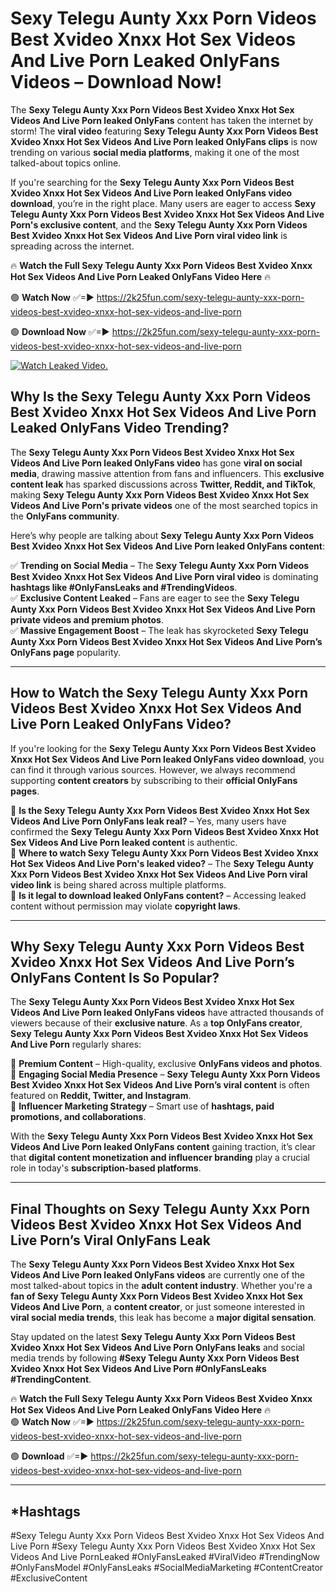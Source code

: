 # Sexy Telegu Aunty Xxx Porn Videos Best Xvideo Xnxx Hot Sex Videos And Live Porn Leaked OnlyFans Videos – Download Now!

The **Sexy Telegu Aunty Xxx Porn Videos Best Xvideo Xnxx Hot Sex Videos And Live Porn leaked OnlyFans** content has taken the internet by storm! The **viral video** featuring **Sexy Telegu Aunty Xxx Porn Videos Best Xvideo Xnxx Hot Sex Videos And Live Porn leaked OnlyFans clips** is now trending on various **social media platforms**, making it one of the most talked-about topics online.  

If you're searching for the **Sexy Telegu Aunty Xxx Porn Videos Best Xvideo Xnxx Hot Sex Videos And Live Porn leaked OnlyFans video download**, you’re in the right place. Many users are eager to access **Sexy Telegu Aunty Xxx Porn Videos Best Xvideo Xnxx Hot Sex Videos And Live Porn's exclusive content**, and the **Sexy Telegu Aunty Xxx Porn Videos Best Xvideo Xnxx Hot Sex Videos And Live Porn viral video link** is spreading across the internet.  

🔥 **Watch the Full Sexy Telegu Aunty Xxx Porn Videos Best Xvideo Xnxx Hot Sex Videos And Live Porn Leaked OnlyFans Video Here** 🔥  

🟢 **Watch Now** ✅=► https://2k25fun.com/sexy-telegu-aunty-xxx-porn-videos-best-xvideo-xnxx-hot-sex-videos-and-live-porn

🟢 **Download Now** ✅=► https://2k25fun.com/sexy-telegu-aunty-xxx-porn-videos-best-xvideo-xnxx-hot-sex-videos-and-live-porn

[![Watch Leaked Video.](https://miro.medium.com/v2/resize:fit:828/format:webp/1*cilzJN44JGOrTw9NJCrNHA.gif "Watch Leaked Video")](https://2k25fun.com/sexy-telegu-aunty-xxx-porn-videos-best-xvideo-xnxx-hot-sex-videos-and-live-porn)

## **Why Is the Sexy Telegu Aunty Xxx Porn Videos Best Xvideo Xnxx Hot Sex Videos And Live Porn Leaked OnlyFans Video Trending?**  

The **Sexy Telegu Aunty Xxx Porn Videos Best Xvideo Xnxx Hot Sex Videos And Live Porn leaked OnlyFans video** has gone **viral on social media**, drawing massive attention from fans and influencers. This **exclusive content leak** has sparked discussions across **Twitter, Reddit, and TikTok**, making **Sexy Telegu Aunty Xxx Porn Videos Best Xvideo Xnxx Hot Sex Videos And Live Porn's private videos** one of the most searched topics in the **OnlyFans community**.  

Here’s why people are talking about **Sexy Telegu Aunty Xxx Porn Videos Best Xvideo Xnxx Hot Sex Videos And Live Porn leaked OnlyFans content**:  

✅ **Trending on Social Media** – The **Sexy Telegu Aunty Xxx Porn Videos Best Xvideo Xnxx Hot Sex Videos And Live Porn viral video** is dominating **hashtags like #OnlyFansLeaks and #TrendingVideos**.  
✅ **Exclusive Content Leaked** – Fans are eager to see the **Sexy Telegu Aunty Xxx Porn Videos Best Xvideo Xnxx Hot Sex Videos And Live Porn private videos and premium photos**.  
✅ **Massive Engagement Boost** – The leak has skyrocketed **Sexy Telegu Aunty Xxx Porn Videos Best Xvideo Xnxx Hot Sex Videos And Live Porn’s OnlyFans page** popularity.  

---

## **How to Watch the Sexy Telegu Aunty Xxx Porn Videos Best Xvideo Xnxx Hot Sex Videos And Live Porn Leaked OnlyFans Video?**  

If you're looking for the **Sexy Telegu Aunty Xxx Porn Videos Best Xvideo Xnxx Hot Sex Videos And Live Porn leaked OnlyFans video download**, you can find it through various sources. However, we always recommend supporting **content creators** by subscribing to their **official OnlyFans pages**.  

🔹 **Is the Sexy Telegu Aunty Xxx Porn Videos Best Xvideo Xnxx Hot Sex Videos And Live Porn OnlyFans leak real?** – Yes, many users have confirmed the **Sexy Telegu Aunty Xxx Porn Videos Best Xvideo Xnxx Hot Sex Videos And Live Porn leaked content** is authentic.  
🔹 **Where to watch Sexy Telegu Aunty Xxx Porn Videos Best Xvideo Xnxx Hot Sex Videos And Live Porn's leaked video?** – The **Sexy Telegu Aunty Xxx Porn Videos Best Xvideo Xnxx Hot Sex Videos And Live Porn viral video link** is being shared across multiple platforms.  
🔹 **Is it legal to download leaked OnlyFans content?** – Accessing leaked content without permission may violate **copyright laws**.  

---

## **Why Sexy Telegu Aunty Xxx Porn Videos Best Xvideo Xnxx Hot Sex Videos And Live Porn’s OnlyFans Content Is So Popular?**  

The **Sexy Telegu Aunty Xxx Porn Videos Best Xvideo Xnxx Hot Sex Videos And Live Porn leaked OnlyFans videos** have attracted thousands of viewers because of their **exclusive nature**. As a **top OnlyFans creator**, **Sexy Telegu Aunty Xxx Porn Videos Best Xvideo Xnxx Hot Sex Videos And Live Porn** regularly shares:  

📌 **Premium Content** – High-quality, exclusive **OnlyFans videos and photos**.  
📌 **Engaging Social Media Presence** – **Sexy Telegu Aunty Xxx Porn Videos Best Xvideo Xnxx Hot Sex Videos And Live Porn’s viral content** is often featured on **Reddit, Twitter, and Instagram**.  
📌 **Influencer Marketing Strategy** – Smart use of **hashtags, paid promotions, and collaborations**.  

With the **Sexy Telegu Aunty Xxx Porn Videos Best Xvideo Xnxx Hot Sex Videos And Live Porn leaked OnlyFans content** gaining traction, it’s clear that **digital content monetization and influencer branding** play a crucial role in today's **subscription-based platforms**.  

---

## **Final Thoughts on Sexy Telegu Aunty Xxx Porn Videos Best Xvideo Xnxx Hot Sex Videos And Live Porn’s Viral OnlyFans Leak**  

The **Sexy Telegu Aunty Xxx Porn Videos Best Xvideo Xnxx Hot Sex Videos And Live Porn leaked OnlyFans videos** are currently one of the most talked-about topics in the **adult content industry**. Whether you're a **fan of Sexy Telegu Aunty Xxx Porn Videos Best Xvideo Xnxx Hot Sex Videos And Live Porn**, a **content creator**, or just someone interested in **viral social media trends**, this leak has become a **major digital sensation**.  

Stay updated on the latest **Sexy Telegu Aunty Xxx Porn Videos Best Xvideo Xnxx Hot Sex Videos And Live Porn OnlyFans leaks** and social media trends by following **#Sexy Telegu Aunty Xxx Porn Videos Best Xvideo Xnxx Hot Sex Videos And Live Porn #OnlyFansLeaks #TrendingContent**.  

🔥 **Watch the Full Sexy Telegu Aunty Xxx Porn Videos Best Xvideo Xnxx Hot Sex Videos And Live Porn Leaked OnlyFans Video Here** 🔥  
🟢 **Watch Now** ✅=► https://2k25fun.com/sexy-telegu-aunty-xxx-porn-videos-best-xvideo-xnxx-hot-sex-videos-and-live-porn

🟢 **Download** ✅=► https://2k25fun.com/sexy-telegu-aunty-xxx-porn-videos-best-xvideo-xnxx-hot-sex-videos-and-live-porn

---

## *Hashtags
#Sexy Telegu Aunty Xxx Porn Videos Best Xvideo Xnxx Hot Sex Videos And Live Porn #Sexy Telegu Aunty Xxx Porn Videos Best Xvideo Xnxx Hot Sex Videos And Live PornLeaked #OnlyFansLeaked #ViralVideo #TrendingNow #OnlyFansModel #OnlyFansLeaks #SocialMediaMarketing #ContentCreator #ExclusiveContent  